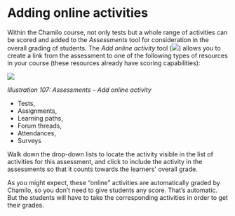 # Adding online activities

Within the Chamilo course, not only tests but a whole range of activities can be scored and added to the _Assessments_ tool for consideration in the overall grading of students. The _Add online activity_ tool \(![](../../.gitbook/assets/graphics200.png)\) allows you to create a link from the assessment to one of the following types of resources in your course \(these resources already have scoring capabilities\):

![](../../.gitbook/assets/images140%20%281%29.png)

_Illustration 107: Assessments – Add online activity_

* Tests,
* Assignments,
* Learning paths,
* Forum threads,
* Attendances,
* Surveys

Walk down the drop-down lists to locate the activity visible in the list of activities for this assessment, and click to include the activity in the assessments so that it counts towards the learners' overall grade.

As you might expect, these “online” activities are automatically graded by Chamilo, so you don’t need to give students any score. That’s automatic. But the students will have to take the corresponding activities in order to get their grades.

